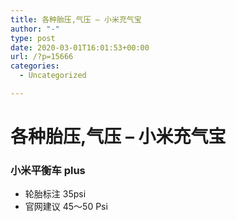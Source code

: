 ```yaml
---
title: 各种胎压,气压 – 小米充气宝
author: "-"
type: post
date: 2020-03-01T16:01:53+00:00
url: /?p=15666
categories:
  - Uncategorized

---
```

# 各种胎压,气压 – 小米充气宝
### 小米平衡车 plus
- 轮胎标注 35psi
- 官网建议 45～50 Psi

